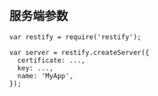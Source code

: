 ## 服务端参数

	var restify = require('restify');

	var server = restify.createServer({
	  certificate: ...,
	  key: ...,
	  name: 'MyApp',
	});
	

